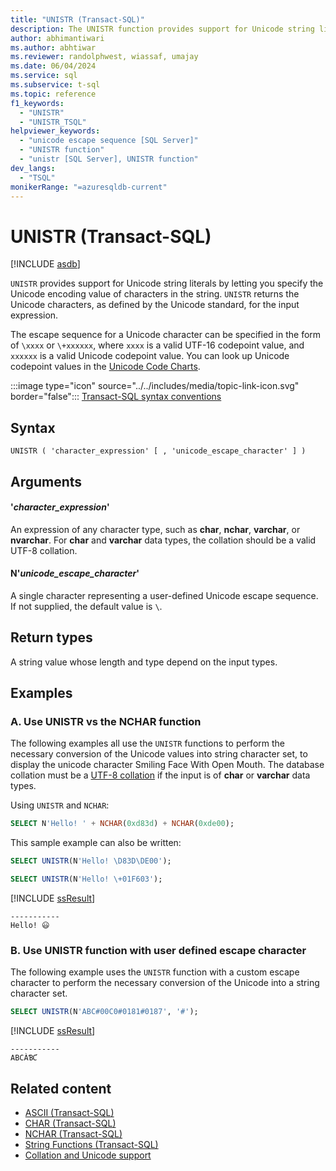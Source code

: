 ```yaml
---
title: "UNISTR (Transact-SQL)"
description: The UNISTR function provides support for Unicode string literals and returns the Unicode output for the input expression.
author: abhimantiwari
ms.author: abhtiwar
ms.reviewer: randolphwest, wiassaf, umajay
ms.date: 06/04/2024
ms.service: sql
ms.subservice: t-sql
ms.topic: reference
f1_keywords:
  - "UNISTR"
  - "UNISTR_TSQL"
helpviewer_keywords:
  - "unicode escape sequence [SQL Server]"
  - "UNISTR function"
  - "unistr [SQL Server], UNISTR function"
dev_langs:
  - "TSQL"
monikerRange: "=azuresqldb-current"
---
```

# UNISTR (Transact-SQL)

[!INCLUDE [asdb](../../includes/applies-to-version/asdb.md)]

`UNISTR` provides support for Unicode string literals by letting you specify the Unicode encoding value of characters in the string. `UNISTR` returns the Unicode characters, as defined by the Unicode standard, for the input expression.

The escape sequence for a Unicode character can be specified in the form of `\xxxx` or `\+xxxxxx`, where `xxxx` is a valid UTF-16 codepoint value, and `xxxxxx` is a valid Unicode codepoint value. You can look up Unicode codepoint values in the [Unicode Code Charts](https://www.unicode.org/charts).

:::image type="icon" source="../../includes/media/topic-link-icon.svg" border="false"::: [Transact-SQL syntax conventions](../../t-sql/language-elements/transact-sql-syntax-conventions-transact-sql.md)

## Syntax

```syntaxsql
UNISTR ( 'character_expression' [ , 'unicode_escape_character' ] )
```

## Arguments

#### '*character_expression*'

An expression of any character type, such as **char**, **nchar**, **varchar**, or **nvarchar**. For **char** and **varchar** data types, the collation should be a valid UTF-8 collation.

#### N'*unicode_escape_character*'

A single character representing a user-defined Unicode escape sequence. If not supplied, the default value is `\`.

## Return types

A string value whose length and type depend on the input types.

## Examples

### A. Use UNISTR vs the NCHAR function

The following examples all use the `UNISTR` functions to perform the necessary conversion of the Unicode values into string character set, to display the unicode character Smiling Face With Open Mouth. The database collation must be a [UTF-8 collation](../../relational-databases/collations/collation-and-unicode-support.md) if the input is of
**char** or **varchar** data types.

Using `UNISTR` and `NCHAR`:

```sql
SELECT N'Hello! ' + NCHAR(0xd83d) + NCHAR(0xde00);
```

This sample example can also be written:

```sql
SELECT UNISTR(N'Hello! \D83D\DE00');

SELECT UNISTR(N'Hello! \+01F603');
```

[!INCLUDE [ssResult](../../includes/ssresult-md.md)]

```output
-----------
Hello! 😃
```

### B. Use UNISTR function with user defined escape character

The following example uses the `UNISTR` function with a custom escape character to perform the necessary conversion of the Unicode into a string character set.

```sql
SELECT UNISTR(N'ABC#00C0#0181#0187', '#');
```

[!INCLUDE [ssResult](../../includes/ssresult-md.md)]

```output
-----------
ABCÀƁƇ
```

## Related content

- [ASCII (Transact-SQL)](ascii-transact-sql.md)
- [CHAR (Transact-SQL)](char-transact-sql.md)
- [NCHAR (Transact-SQL)](nchar-transact-sql.md)
- [String Functions (Transact-SQL)](string-functions-transact-sql.md)
- [Collation and Unicode support](../../relational-databases/collations/collation-and-unicode-support.md)
